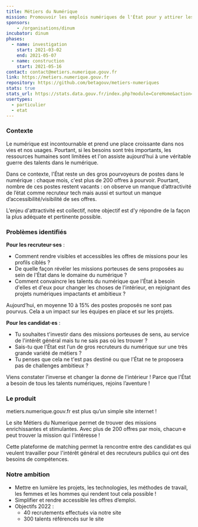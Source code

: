 ```yaml
---
title: Métiers du Numérique
mission: Promouvoir les emplois numériques de l'État pour y attirer les meilleurs talents 
sponsors:
    - /organisations/dinum
incubator: dinum
phases:
  - name: investigation
    start: 2021-03-02
    end: 2021-05-07
  - name: construction
    start: 2021-05-16
contact: contact@metiers.numerique.gouv.fr
link: https://metiers.numerique.gouv.fr
repository: https://github.com/betagouv/metiers-numeriques
stats: true
stats_url: https://stats.data.gouv.fr/index.php?module=CoreHome&action=index&idSite=191&period=range&date=previous30&updated=1
usertypes:
  - particulier
  - etat
---
```


### Contexte

Le numérique est incontournable et prend une place croissante dans nos vies et nos usages. Pourtant, si les besoins sont très importants, les ressources humaines sont limitées et l'on assiste aujourd’hui à une véritable guerre des talents dans le numérique.

Dans ce contexte, l'État reste un des gros pourvoyeurs de postes dans le numérique : chaque mois, c'est plus de 200 offres à pourvoir. Pourtant, nombre de ces postes restent vacants : on observe un manque d’attractivité de l’état comme recruteur tech mais aussi et surtout un manque d’accessibilité/visibilité de ses offres.

L’enjeu d'attractivité est collectif, notre objectif est d'y répondre de la façon la plus adéquate et pertinente possible.

### Problèmes identifiés

**Pour les recruteur·ses** :

- Comment rendre visibles et accessibles les offres de missions pour les profils ciblés ?
- De quelle façon révéler les missions porteuses de sens proposées au sein de l'État dans le domaine du numérique ?
- Comment convaincre les talents du numérique que l'État à besoin d'elles et d'eux pour changer les choses de l'intérieur, en rejoignant des projets numériques impactants et ambitieux ?

Aujourd’hui, en moyenne 10 à 15% des postes proposés ne sont pas pourvus. Cela a un impact sur les équipes en place et sur les projets.

**Pour les candidat·es** :

- Tu souhaites t'investir dans des missions porteuses de sens, au service de l'intérêt général mais tu ne sais pas où les trouver ?
- Sais-tu que l'État est l’un de gros recruteurs du numérique sur une très grande variété de métiers ?
- Tu penses que cela ne t'est pas destiné ou que l'État ne te proposera pas de challenges ambitieux ?

Viens constater l’inverse et changer la donne de l'intérieur ! Parce que l'État a besoin de tous les talents numériques, rejoins l’aventure !

### Le produit

metiers.numerique.gouv.fr est plus qu’un simple site internet ! 

Le site Métiers du Numerique permet de trouver des missions enrichissantes et stimulantes. Avec plus de 200 offres par mois, chacun·e peut trouver la mission qui l'intéresse !

Cette plateforme de matching permet la rencontre entre des candidat·es qui veulent travailler pour l'intérêt général et des recruteurs publics qui ont des besoins de compétences.

### Notre ambition

- Mettre en lumière les projets, les technologies, les méthodes de travail, les femmes et les hommes qui rendent tout cela possible !
- Simplifier et rendre accessible les offres d’emploi.
- Objectifs 2022 :
  - 40 recrutements effectués via notre site
  - 300 talents référencés sur le site 

